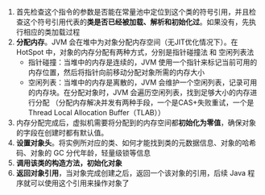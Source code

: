 
1. 首先检查这个指令的参数是否能在常量池中定位到这个类的符号引用，并且检查这个符号引用代表的**类是否已经被加载、解析和初始化过**。如果没有，先执行相应的类加载过程
2. **分配内存**。JVM 会在堆中为对象分配内存空间（无JIT优化情况下）。在 HotSpot 中，对象的内存分配有两种方式，分别是指针碰撞法 和 空闲列表法
	- 指针碰撞：当堆中的内存是连续的，JVM 使用一个指针来标记当前可用的内存位置，然后将指针向前移动分配对象所需的内存大小
	- 空闲列表：当堆中的内存是离散的，JVM 会维护一个空闲列表，记录可用的内存块。在分配对象时，JVM 会遍历空闲列表，找到足够大小的内存进行分配
   （分配内存解决并发有两种手段，一个是CAS+失败重试，一个是 Thread Local Allocation Buffer（TLAB））
1. 内存分配完成后，虚拟机需要将分配到的内存空间都**初始化为零值**，确保对象的字段在创建时都有默认值。
2. **设置对象头**。将实例所对应的类、如何才能找到类的元数据信息、对象的哈希码、对象的 GC 分代年龄，轻量级锁等信息
3. **调用该类的构造方法，初始化对象**
4. **返回对象引用**，当对象完成创建之后，返回一个该对象的引用，后续 Java 程序就可以使用这个引用来操作对象了
